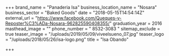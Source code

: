 +++
brand_name = "Panaderia Isa"
business_location_name = "Nosara"
business_sector = "Baked Goods"
date = "2018-05-15T14:54:14Z"
external_url = "https://www.facebook.com/Queques-y-Reposter%C3%ADa-Nosara-962825590408355/"
graduation_year = 2016
masthead_image = ""
phone_number = " 8532-3083 "
sitemap_exclude = true
teaser_image = "/uploads/2019/05/09/viveelsueno_07.jpg"
teaser_logo = "/uploads/2018/05/26/isa-logo.png"
title = "Isa Obando"

+++
